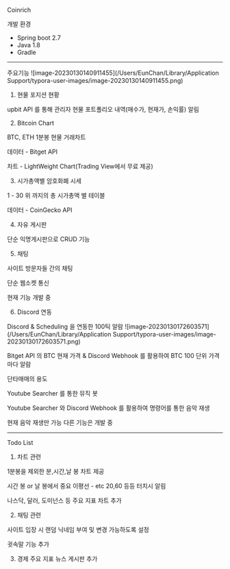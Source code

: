 Coinrich

개발 환경

- Spring boot 2.7
- Java 1.8
- Gradle

---



주요기능
![image-20230130140911455](/Users/EunChan/Library/Application Support/typora-user-images/image-20230130140911455.png)
1. 현물 포지션 현황

upbit API 를 통해 관리자 현물 포트폴리오 내역(매수가, 현재가, 손익률) 알림



2. Bitcoin Chart

BTC, ETH 1분봉 현물 거래차트

데이터 - Bitget API

차트 - LightWeight Chart(Trading View에서 무료 제공)



3. 시가총액별 암호화폐 시세

1 - 30 위 까지의 총 시가총액 별 테이블

데이터 - CoinGecko API



4. 자유 게시판

단순 익명게시판으로 CRUD 기능



5. 채팅 

사이트 방문자들 간의 채팅

단순 웹소켓 통신

현재 기능 개발 중



6. Discord 연동

Discord & Scheduling 을 연동한 100틱 알람
![image-20230130172603571](/Users/EunChan/Library/Application Support/typora-user-images/image-20230130172603571.png)


Bitget API 의 BTC 현재 가격 & Discord Webhook 를 활용하여 BTC 100 단위 가격 마다 알람

단타매매의 용도



Youtube Searcher 를 통한 뮤직 봇



Youtube Searcher 와 Discord Webhook 를 활용하여 명령어를 통한 음악 재생

현재 음악 재생만 가능 다른 기능은 개발 중

---



Todo List

1. 차트 관련

1분봉을 제외한 분,시간,날 봉 차트 제공

시간 봉 or 날 봉에서 중요 이평선 - etc 20,60 등등 터치시 알림

나스닥, 달러, 도미넌스 등 주요 지표 차트 추가



2. 채팅 관련

사이트 입장 시 랜덤 닉네임 부여 및 변경 가능하도록 설정

귓속말 기능 추가



3. 경제 주요 지표 뉴스 게시판 추가
